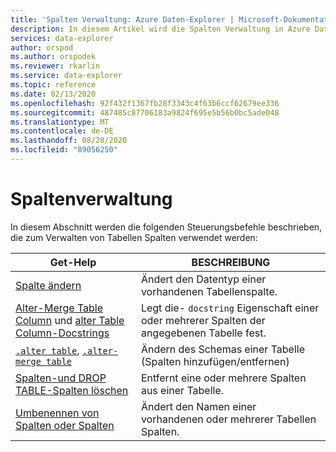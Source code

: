 ```yaml
---
title: 'Spalten Verwaltung: Azure Daten-Explorer | Microsoft-Dokumentation'
description: In diesem Artikel wird die Spalten Verwaltung in Azure Daten-Explorer beschrieben.
services: data-explorer
author: orspod
ms.author: orspodek
ms.reviewer: rkarlin
ms.service: data-explorer
ms.topic: reference
ms.date: 02/13/2020
ms.openlocfilehash: 92f432f1367fb28f3343c4f63b6ccf62679ee336
ms.sourcegitcommit: 487485c87706183a9824f695e5b56b0bc5ade048
ms.translationtype: MT
ms.contentlocale: de-DE
ms.lasthandoff: 08/28/2020
ms.locfileid: "89056250"
---
```

# <a name="columns-management"></a>Spaltenverwaltung

In diesem Abschnitt werden die folgenden Steuerungsbefehle beschrieben, die zum Verwalten von Tabellen Spalten verwendet werden:

|Get-Help |BESCHREIBUNG |
|------- | -------|
|[Spalte ändern](alter-column.md) |Ändert den Datentyp einer vorhandenen Tabellenspalte. |
|[Alter-Merge Table Column](alter-merge-table-column.md) und [alter Table Column-Docstrings](alter-merge-table-column.md#alter-table-column-docstrings) | Legt die- `docstring` Eigenschaft einer oder mehrerer Spalten der angegebenen Tabelle fest.
|[`.alter table`](alter-table-command.md), [`.alter-merge table`](alter-table-command.md) | Ändern des Schemas einer Tabelle (Spalten hinzufügen/entfernen) |
|[Spalten-und DROP TABLE-Spalten löschen](drop-column.md) |Entfernt eine oder mehrere Spalten aus einer Tabelle. |
|[Umbenennen von Spalten oder Spalten](rename-column.md) |Ändert den Namen einer vorhandenen oder mehrerer Tabellen Spalten. |
